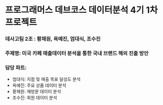 # 프로그래머스 데브코스 데이터분석 4기 1차 프로젝트 

### 데사고팀 2조 : 황채원, 옥예진, 엄대식, 조수진 
### 주제명: 미국 카페 매출데이터 분석을 통한 국내 브랜드 해외 진출 방안 
### 담당 파트: 
- 엄대식: 지점 및 매출 목표 달성도 분석
- 옥예진: 주요 상품 데이터 분석
- 황채원: 재방문 데이터 분석
- 조수진: 회원 데이터 분석  

